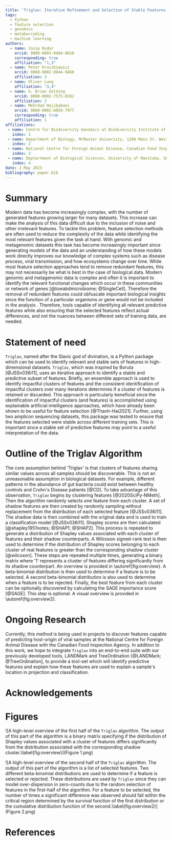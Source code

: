 ```yaml
---
title: 'Triglav: Iterative Refinement and Selection of Stable Features Using Shapley Scores'
tags:
  - Python
  - feature selection
  - genomics
  - metabarcoding
  - machine learning
authors:
  - name: Josip Rudar
    orcid: 0000-0003-0484-8028
    corresponding: true
    affiliation: "1,3"
  - name: Peter Kruczkiewicz
    orcid: 0000-0002-0044-9460
    affiliation: 3
  - name: Oliver Lung
    affiliation: "3,4"
  - name: G. Brian Golding
    orcid: 0000-0002-7575-0282
    affiliation: 2
  - name: Mehrdad Hajibabaei
    orcid: 0000-0002-8859-7977
    corresponding: true
    affiliation: 1
affiliations:
 - name: Centre for Biodiversity Genomics at Biodiversity Institute of Ontario and Department of Integrative Biology, University of Guelph, 50 Stone Road East, Guelph, ON, N1G 2W1, Canada
   index: 1
 - name: Department of Biology, McMaster University, 1280 Main St. West, Hamilton, ON, L8S 4K1, Canada
   index: 2
 - name: National Centre for Foreign Animal Disease, Canadian Food Inspection Agency, Winnipeg, Manitoba, Canada
   index: 3
 - name: Deptartment of Biological Sciences, University of Manitoba, 50 Sifton Road, Winnipeg, Manitoba R3T 2N2 Canada.
   index: 4
date: 2 May 2023
bibliography: paper.bib
---
```


# Summary

Modern data has become increasingly complex, with the number of generated features growing larger for many datasets. 
This increase can make the analysis of this data difficult due to the inclusion of noise and other irrelevant features.
To tackle this problem, feature selection methods are often used to reduce the complexity of the data while identifying 
the most relevant features given the task at hand. With genomic and metagenomic datasets this task has become increasingly 
important since generating models of the data and an understanding of how these models work directly improves our 
knowledge of complex systems such as disease process, viral transmission, and how ecosystems change over time. While most 
feature selection approaches tend to remove redundant features, this may not necessarily be what is best in the case of 
biological data. Modern genomic and metagenomic data is complex and often it is important to identify the relevant functional 
changes which occur in these communities or network of genes [@lowabdmicrobiome; @SingleCell]. Therefore the removal of 
redundant features could obfuscate important biological insights since the function of a particular organisms or gene would 
not be included in the analysis . Therefore, tools capable of identifying all relevant predictive features while also ensuring 
that the selected features reflect actual differences, and not the nuances between different sets of training data, are needed.

# Statement of need

`Triglav`, named after the Slavic god of divination, is a Python package which can be used to identify relevant and stable sets 
of features in high-dimensional datasets. `Triglav`, which was inspired by Boruta [@JSSv036i11], uses an iterative approach to 
identify a stable and predictive subset of features. Briefly, an ensemble approach is used to identify impactful clusters of 
features and the consistent identification of impactful clusters over many iterations determines if a cluster of features is 
retained or discarded. This approach is particularly beneficial since the identification of impactful clusters (and features) 
is accomplished using explainable artificial intelligence approaches, which have already been shown to be useful for feature 
selection [@Thanh-Hai2021]. Further, using two amplicon sequencing datasets, this package was tested to ensure that the features 
selected were stable across different training sets. This is important since a stable set of predictive features may point to a 
useful interpretation of the data.

# Outline of the Triglav Algorithm

The core assumption behind 'Triglav' is that clusters of features sharing similar values across all samples should be 
discoverable. This is not an unreasonable assumption in biological datasets. For example, different patterns in the abundance of 
gut bacteria could exist between healthy controls and Crohn's Disease patients [@CD]. To take advantage of this observation, 
`Triglav` begins by clustering features [@2020SciPy-NMeth]. Then the algorithm randomly selects one feature from each cluster. 
A set of shadow features are then created by randomly sampling without replacement from the distribution of each selected 
feature [@JSSv036i11]. The shadow data is then combined with the original data and is used to train a classification model 
[@JSSv036i11]. Shapley scores are then calculated [@shapley1951notes; @SHAP1; @SHAP2]. This process is repeated to generate a 
distribution of Shapley values associated with each cluster of features and their shadow counterparts. A Wilcoxon signed-rank 
test is then used to determine if the distribution of Shapley scores belonging to each cluster of real features is greater than 
the corresponding shadow cluster [@wilcoxon]. These steps are repeated multiple times, generating a binary matrix where '1' 
represents a cluster of features differing significantly from its shadow counterpart. An overview is provided in \autoref{fig:overview}. 
A beta-binomial distribution is then used to determine if a feature is to be selected. A second beta-binomial distribution is 
also used to determine when a feature is to be rejected. Finally, the best feature from each cluster can be optionally discovered 
by calculating the SAGE importance score [@SAGE]. This step is optional. A visual overview is provided in \autoref{fig:overview2}.

# Ongoing Research

Currently, this method is being used in projects to discover features capable of predicting host-origin of viral samples at the 
National Centre for Foreign Animal Disease with the Canadian Food Inspection Agency. In addition to this work, we hope to integrate 
`Triglav` into an end-to-end suite with our previously developed tools, LANDMark and TreeOrdination [@LANDMark; @TreeOrdination], 
to provide a tool-set which will identify predictive features and explain how these features are used to explain a sample's location 
in projection and classification.

# Acknowledgements


# Figures

![A high-level overview of the first half of the `Triglav` algorithm. The output of this part of the algorithm is a binary matrix specifying if the distribution of Shapley values associated with a cluster of features differs significantly from the distribution associated with the corresponding shadow cluster.\label{fig:overview}](Figure 1.png)

![A high-level overview of the second half of the `Triglav` algorithm. The output of this part of the algorithm is a list of selected features. Two different beta-binomial distributions are used to determine if a feature is selected or rejected. These distributions are used by `Triglav` since they can model over-dispersion in zero-counts due to the random selection of features in the first-half of the algorithm. For a feature to be selected, the number of times a significant difference was observed should fall within the critical region determined by the survival function of the first distribution or the cumulative distribution function of the second.\label{fig:overview2}](Figure 2.png)

# References

